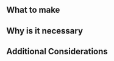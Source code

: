 
## What to make

<!-- 만들어야 하는 기능에 대해 설명해주세요. 필요에 따라 스크린샷도 첨부해주세요! -->

## Why is it necessary

<!-- 왜 이 기능이 필요한지 써주세요. -->


## Additional Considerations

<!-- Optional 해당 기능을 만드는데 추가적으로 고려할 사항에 대해 써주세요 -->
